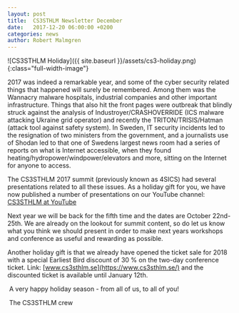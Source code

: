 ```yaml
---
layout: post
title:  CS3STHLM Newsletter December
date:   2017-12-20 06:00:00 +0200
categories: news
author: Robert Malmgren
---
```

![CS3STHLM Holiday]({{ site.baseurl }}/assets/cs3-holiday.png){:class="full-width-image"}

2017 was indeed a remarkable year, and some of the cyber security related things that happened will surely be remembered. Among them was the Wannacry malware hospitals, industrial companies and other important infrastructure. Things that also hit the front pages were outbreak that blindly struck against the analysis of Industroyer/CRASHOVERRIDE (ICS malware attacking Ukraine grid operator) and recently the TRITON/TRISIS/Hatman (attack tool against safety system). In Sweden, IT security incidents led to the resignation of two ministers from the government, and a journalists use of Shodan led to that one of Swedens largest news room had a series of reports on what is Internet accessible, when they found heating/hydropower/windpower/elevators and more, sitting on the Internet for anyone to access.

The CS3STHLM 2017 summit (previously known as 4SICS) had several presentations related to all these issues. As a holiday gift for you, we have now published a number of presentations on our YouTube channel: [CS3STHLM at YouTube](https://www.youtube.com/channel/UCkD15o_9eJxUc9eeHtWSQ6Q)

Next year we will be back for the fifth time and the dates are October 22nd-25th. We are already on the lookout for summit content, so do let us know what you think we should present in order to make next years workshops and conference as useful and rewarding as possible.

Another holiday gift is that we already have opened the ticket sale for 2018 with a special Earliest Bird discount of 30 % on the two-day conference ticket. Link: [www.cs3sthlm.se](https://www.cs3sthlm.se/) and the discounted ticket is available until January 12th.

 A very happy holiday season - from all of us, to all of you! 

 The CS3STHLM crew
 


